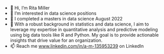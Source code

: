 - 👋 Hi, I’m Rita Miller
- 👀 I’m interested in data science positions
- 🌱 I completed a masters in data science August 2022
- 💞️ With a robust background in statistics and data science, I aim to leverage my expertise in quantitative analysis and predictive modeling using big data tools like R and Python. My goal is to provide actionable insights that drive value for an organization.
- 📫 Reach me www.linkedin.com/in/a-m-135953239 on LinkedIn

<!---
keepswimming/keepswimming is a ✨ special ✨ repository because its `README.md` (this file) appears on your GitHub profile.
You can click the Preview link to take a look at your changes.
--->
